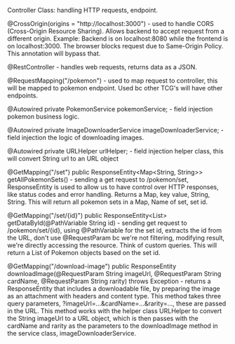 Controller Class: handling HTTP requests, endpoint.

@CrossOrigin(origins = "http://localhost:3000") - used to handle CORS (Cross-Origin Resource Sharing). Allows backend to accept request from a different origin.
Example: Backend is on localhost:8080 while the frontend is on localhost:3000. The browser blocks request due to Same-Origin Policy. This annotation will bypass that.

@RestController - handles web requests, returns data as a JSON.

@RequestMapping("/pokemon") - used to map request to controller, this will be mapped to pokemon endpoint. Used bc other TCG's will have other endpoints.

@Autowired
private PokemonService pokemonService; - field injection pokemon business logic.

@Autowired
private ImageDownloaderService imageDownloaderService; - field injection the logic of downloading images.

@Autowired
private URLHelper urlHelper; - field injection helper class, this will convert String url to an URL object

@GetMapping("/set")
public ResponseEntity<Map<String, String>> getAllPokemonSets() - sending a get request to /pokemon/set, ResponseEntity is used to allow us to have control over HTTP responses,
like status codes and error handling. Returns a Map, key value, String, String. This will return all pokemon sets in a Map, Name of set, set id.

@GetMapping("/set/{id}")
public ResponseEntity<List<Pokemon>> getDataById(@PathVariable String id) - sending get request to /pokemon/set/{id}, using @PathVariable for the set id, extracts the id from the URL,
don't use @RequestParam bc we're not filtering, modifying result, we're directly accessing the resource. Think of custom queries. This will return a List of Pokemon objects based on the set id.

@GetMapping("/download-image")
public ResponseEntity<InputStreamResource> downloadImage(@RequestParam String imageUrl, @RequestParam String cardName, @RequestParam String rarity) throws Exception -
returns a ResponseEntity that includes a downloadable file, by preparing the image as an attachment with headers and content type.
This method takes three query parameters, ?imageUrl=...&cardName=...&rarity=..., these are passed in the URL.
This method works with the helper class URLHelper to convert the String imageUrl to a URL object, which is then passes with the cardName and rarity as the parameters to
the downloadImage method in the service class, imageDownloaderService.